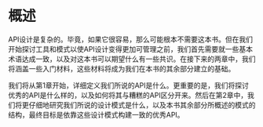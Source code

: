 # 概述

API设计是复杂的。毕竟，如果它很容易，那么可能根本不需要这本书。但在我们开始探讨工具和模式以使API设计变得更加可管理之前，我们首先需要就一些基本术语达成一致，以及对这本书可以期望什么有一些共识。在接下来的两章中，我们将涵盖一些入门材料，这些材料将成为我们在本书的其余部分建立的基础。

我们将从第1章开始，详细定义我们所说的API是什么。更重要的是，我们将探讨优秀的API是什么样的，以及如何将其与糟糕的API区分开来。然后在第2章中，我们将更仔细地研究我们所说的设计模式是什么，以及本书其余部分所概述的模式的结构，最终目标是依靠这些设计模式构建一致的优秀API。